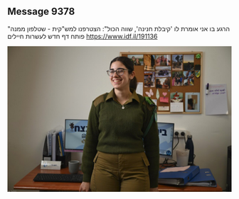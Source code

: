 ## Message 9378

"הרגע בו אני אומרת לו 'קיבלת חנינה', שווה הכול":
הצטרפנו למש"קית - שטלפון ממנה פותח דף חדש לעשרות חיילים
https://www.idf.il/191136

![Photo](9378/9378_photo.jpg)
